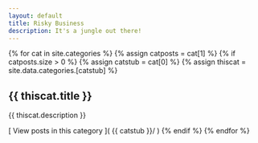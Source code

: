 ```yaml
---
layout: default
title: Risky Business
description: It's a jungle out there!
---
```

{% for cat in site.categories %}
  {% assign catposts = cat[1] %}
  {% if catposts.size > 0 %}
    {% assign catstub = cat[0] %}
    {% assign thiscat = site.data.categories.[catstub] %}
## {{ thiscat.title }}
{{ thiscat.description }}

[ View posts in this category ]( {{ catstub }}/ )
  {% endif %}
{% endfor %}
